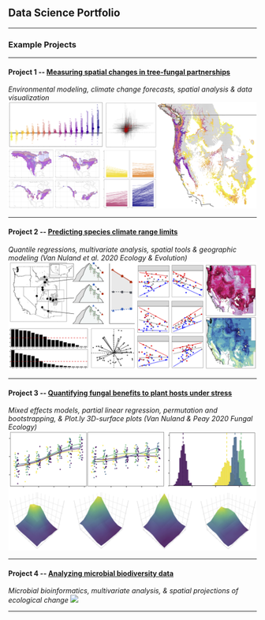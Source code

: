 ## Data Science Portfolio

---

### Example Projects

---

#### Project 1 -- [Measuring spatial changes in tree-fungal partnerships](http://example.com/)
<em>Environmental modeling, climate change forecasts, spatial analysis & data visualization</em>
<img src="images/TreeFungal_overlap.cover.png?raw=true"/>

---

#### Project 2 -- [Predicting species climate range limits](https://mvannuland.github.io/ClimateRangeLimits_page/)
<em>Quantile regressions, multivariate analysis, spatial tools & geographic modeling (Van Nuland et al. 2020 Ecology & Evolution)</em>
<img src="images/Trait_range_fig2.png?raw=true"/>

---

#### Project 3 -- [Quantifying fungal benefits to plant hosts under stress](https://mvannuland.github.io/pinus_myc_page/)
<em>Mixed effects models, partial linear regression, permutation and bootstrapping, & Plot.ly 3D-surface plots (Van Nuland & Peay 2020 Fungal Ecology)</em>
<img src="images/PinucMyc_coverfig.png?raw=true"/>

---

#### Project 4 -- [Analyzing microbial biodiversity data](http://example.com/)
<em>Microbial bioinformatics, multivariate analysis, & spatial projections of ecological change</em>
<img src="images/dummy_thumbnail.jpg?raw=true"/>

---
